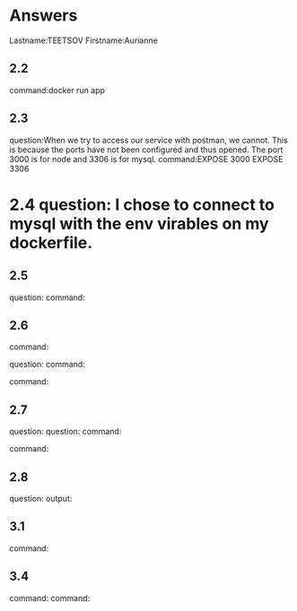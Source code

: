 # Answers

Lastname:TEETSOV
Firstname:Aurianne

## 2.2
command:docker run app

## 2.3
question:When we try to access our service with postman, we cannot. This is because the ports have not been configured and thus opened.
The port 3000 is for node and 3306 is for mysql.
command:EXPOSE 3000
EXPOSE 3306

# 2.4 question: I chose to connect to mysql with the env virables on my dockerfile.

## 2.5
question:
command:

## 2.6
command:

question:
command:

command:

## 2.7
question:
question:
command:

command:

## 2.8
question:
output:

## 3.1
command:

## 3.4
command:
command:

